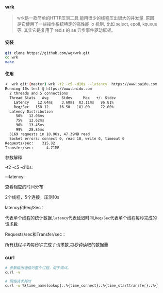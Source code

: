 ### wrk

>wrk是一款简单的HTTP压测工具,能用很少的线程压出很大的并发量. 原因是它使用了一些操作系统特定的高性能 io 机制, 比如 select, epoll, kqueue 等. 其实它是复用了 redis 的 ae 异步事件驱动框架。

#### 安装

```bash
git clone https://github.com/wg/wrk.git  
cd wrk  
make 
```

#### 使用

```bash
➜  wrk git:(master) wrk -t2 -c5 -d10s --latency  https://www.baidu.com
Running 10s test @ https://www.baidu.com
  2 threads and 5 connections
  Thread Stats   Avg      Stdev     Max   +/- Stdev
    Latency    12.64ms    3.60ms  83.11ms   96.81%
    Req/Sec   158.12     16.50   181.00     72.00%
  Latency Distribution
     50%   12.06ms
     75%   12.62ms
     90%   13.45ms
     99%   28.85ms
  3169 requests in 10.06s, 47.39MB read
  Socket errors: connect 0, read 10, write 0, timeout 0
Requests/sec:    315.02
Transfer/sec:      4.71MB
```

参数解释

-t2 -c5 -d10s:

--latency:

查看相应的时间分布

2个线程，5个连接，压测10s

latency和Req/Sec：

代表单个线程的统计数据,`latency`代表延迟时间,`Req/Sec`代表单个线程每秒完成的请求数

Requests/sec和Transfer/sec：

所有线程平均每秒钟完成了请求数,每秒钟读取的数据量



### curl

```bash
# 参数输出通信的整个过程，用于调试。
curl -v 
```



```bash
# 网络请求耗时
curl -w %{time_namelookup}::%{time_connect}::%{time_starttransfer}::%{time_total}
```



